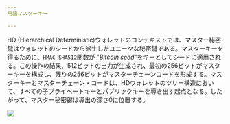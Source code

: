 ```yaml
---
用語マスターキー

---
```

HD (Hierarchical Deterministic)ウォレットのコンテキストでは、マスター秘密鍵はウォレットのシードから派生したユニークな秘密鍵である。マスターキーを得るために、`HMAC-SHA512`関数が "*Bitcoin seed*"をキーとしてシードに適用される。この操作の結果、512ビットの出力が生成され、最初の256ビットがマスターキーを構成し、残りの256ビットがマスターチェーンコードを形成する。マスターキーとマスターチェーン・コードは、HDウォレットのツリー構造において、すべての子プライベートキーとパブリックキーを導き出す起点となる。したがって、マスター秘密鍵は導出の深さ0に位置する。

![](../../dictionnaire/assets/19.webp)